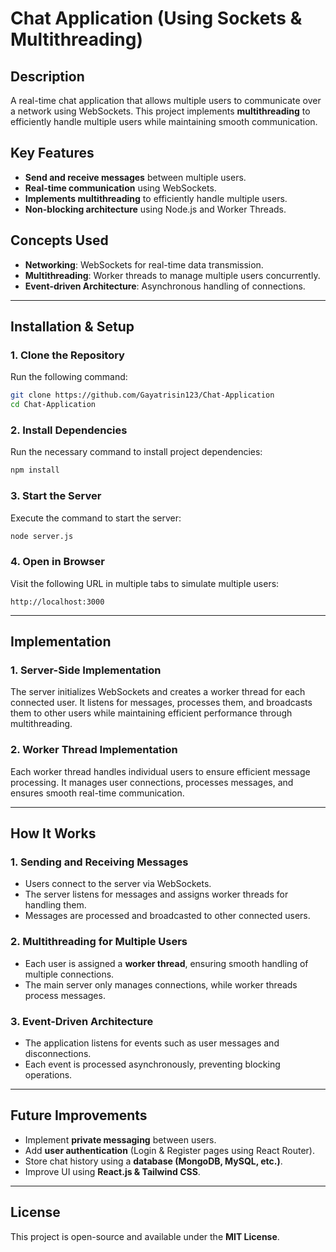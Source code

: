 # Chat Application (Using Sockets & Multithreading)

## Description

A real-time chat application that allows multiple users to communicate over a network using WebSockets. This project implements **multithreading** to efficiently handle multiple users while maintaining smooth communication.

## Key Features

- **Send and receive messages** between multiple users.
- **Real-time communication** using WebSockets.
- **Implements multithreading** to efficiently handle multiple users.
- **Non-blocking architecture** using Node.js and Worker Threads.

## Concepts Used

- **Networking**: WebSockets for real-time data transmission.
- **Multithreading**: Worker threads to manage multiple users concurrently.
- **Event-driven Architecture**: Asynchronous handling of connections.

---

## Installation & Setup

### **1. Clone the Repository**

Run the following command:

```sh
git clone https://github.com/Gayatrisin123/Chat-Application
cd Chat-Application
```

### **2. Install Dependencies**

Run the necessary command to install project dependencies:

```sh
npm install
```

### **3. Start the Server**

Execute the command to start the server:

```sh
node server.js
```

### **4. Open in Browser**

Visit the following URL in multiple tabs to simulate multiple users:

```
http://localhost:3000
```

---

## Implementation

### **1. Server-Side Implementation**

The server initializes WebSockets and creates a worker thread for each connected user. It listens for messages, processes them, and broadcasts them to other users while maintaining efficient performance through multithreading.

### **2. Worker Thread Implementation**

Each worker thread handles individual users to ensure efficient message processing. It manages user connections, processes messages, and ensures smooth real-time communication.

---

## How It Works

### **1. Sending and Receiving Messages**

- Users connect to the server via WebSockets.
- The server listens for messages and assigns worker threads for handling them.
- Messages are processed and broadcasted to other connected users.

### **2. Multithreading for Multiple Users**

- Each user is assigned a **worker thread**, ensuring smooth handling of multiple connections.
- The main server only manages connections, while worker threads process messages.

### **3. Event-Driven Architecture**

- The application listens for events such as user messages and disconnections.
- Each event is processed asynchronously, preventing blocking operations.

---

## Future Improvements

- Implement **private messaging** between users.
- Add **user authentication** (Login & Register pages using React Router).
- Store chat history using a **database (MongoDB, MySQL, etc.)**.
- Improve UI using **React.js & Tailwind CSS**.

---

## License

This project is open-source and available under the **MIT License**.



